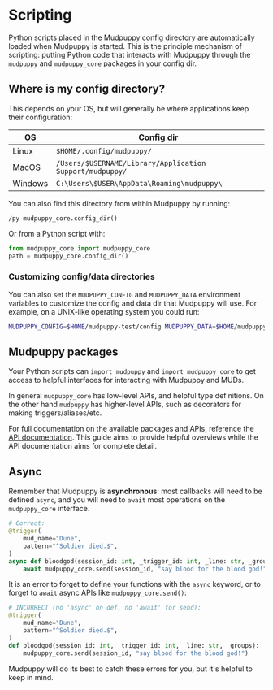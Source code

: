 # Scripting

Python scripts placed in the Mudpuppy config directory are automatically loaded
when Mudpuppy is started. This is the principle mechanism of scripting: putting
Python code that interacts with Mudpuppy through the `mudpuppy` and
`mudpuppy_core` packages in your config dir.

## Where is my config directory?

This depends on your OS, but will generally be where applications keep their
configuration:

| OS      | Config dir                                                |
|---------|-----------------------------------------------------------|
| Linux   | `$HOME/.config/mudpuppy/`                                 |
| MacOS   | `/Users/$USERNAME/Library/Application Support/mudpuppy/`  |
| Windows | `C:\Users\$USER\AppData\Roaming\mudpuppy\`                |

You can also find this directory from within Mudpuppy by running:

```
/py mudpuppy_core.config_dir()
```

Or from a Python script with:

```python
from mudpuppy_core import mudpuppy_core
path = mudpuppy_core.config_dir()
```

### Customizing config/data directories

You can also set the `MUDPUPPY_CONFIG` and `MUDPUPPY_DATA` environment variables
to customize the config and data dir that Mudpuppy will use. For example, on
a UNIX-like operating system you could run:

```bash
MUDPUPPY_CONFIG=$HOME/mudpuppy-test/config MUDPUPPY_DATA=$HOME/mudpuppy-test/data mudpuppy
```

## Mudpuppy packages

Your Python scripts can `import mudpuppy` and `import mudpuppy_core` to get
access to helpful interfaces for interacting with Mudpuppy and MUDs.

In general `mudpuppy_core` has low-level APIs, and helpful type definitions. On
the other hand `mudpuppy` has higher-level APIs, such as decorators for making
triggers/aliases/etc.

For full documentation on the available packages and APIs, reference the [API
documentation]. This guide aims to provide helpful overviews while the API
documentation aims for complete detail.

[API documentation]: https://mudpuppy-rs.github.io/mudpuppy/api-docs/index.html

## Async

Remember that Mudpuppy is **asynchronous**: most callbacks will need to be
defined `async`, and you will need to `await` most operations on the
`mudpuppy_core` interface.

```python
# Correct:
@trigger(
    mud_name="Dune",
    pattern="^Soldier died.$",
)
async def bloodgod(session_id: int, _trigger_id: int, _line: str, _groups):
    await mudpuppy_core.send(session_id, "say blood for the blood god!")
```

It is an error to forget to define your functions with the `async` keyword, or
to forget to `await` async APIs like `mudpuppy_core.send()`:

```python
# INCORRECT (no 'async' on def, no 'await' for send):
@trigger(
    mud_name="Dune",
    pattern="^Soldier died.$",
)
def bloodgod(session_id: int, _trigger_id: int, _line: str, _groups):
    mudpuppy_core.send(session_id, "say blood for the blood god!")
```

Mudpuppy will do its best to catch these errors for you, but it's helpful to
keep in mind.

